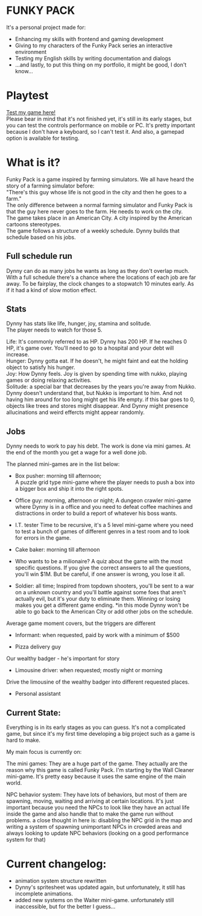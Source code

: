 # FUNKY PACK #
It's a personal project made for:
- Enhancing my skills with frontend and gaming development
- Giving to my characters of the Funky Pack series an interactive environment
- Testing my English skills by writing documentation and dialogs
- ...and lastly, to put this thing on my portfolio, it might be good, I don't know...

# Playtest

<a href = "https://lonlysoft.github.io/Funky_Pack"> Test my game here!</a> <br> Please bear in mind that it's not finished yet, it's still in its early stages, but you can test the controls performance on mobile or PC. It's pretty important because I don't have a keyboard, so I can't test it. And also, a gamepad option is available for testing.

# What is it?
Funky Pack is a game inspired by farming simulators. We all have heard the story of a farming simulator before: <br>
"There's this guy whose life is not good in the city and then he goes to a farm." <br>
The only difference between a normal farming simulator and Funky Pack is that the guy here never goes to the farm. He needs to work on the city.<br>
The game takes place in an American City. A city inspired by the American cartoons stereotypes. <br>
The game follows a structure of a weekly schedule. Dynny builds that schedule based on his jobs.

Full schedule run
-
Dynny can do as many jobs he wants as long as they don't overlap much. With a full schedule there's a chance where the locations of each job are far away. To be fairplay, the clock changes to a stopwatch 10 minutes early. As if it had a kind of slow motion effect.

Stats
-
Dynny has stats like life, hunger, joy, stamina and solitude. <br>
The player needs to watch for those 5.

Life: It's commonly referred to as HP. Dynny has 200 HP. If he reaches 0 HP, it's game over. You'll need to go to a hospital and your debt will increase.<br>
Hunger: Dynny gotta eat. If he doesn't, he might faint and eat the holding object to satisfy his hunger. <br>
Joy: How Dynny feels. Joy is given by spending time with nukko, playing games or doing relaxing activities. <br>
Solitude: a special bar that decreases by the years you're away from Nukko. Dynny doesn't understand that, but Nukko is important to him. And not having him around for too long might get his life empty. if this bar goes to 0, objects like trees and stores might disappear. And Dynny might presence allucinations and weird effercts might appear randomly.

Jobs
-
Dynny needs to work to pay his debt. The work is done via mini games. At the end of the month you get a wage for a well done job.

The planned mini-games are in the list below:
- Box pusher: morning till afternoon;<br>
A puzzle grid type mini-game where the player needs to push a box into a bigger box and ship it into the right spots.

- Office guy: morning, afternoon or night;
A dungeon crawler mini-game where Dynny is in a office and you need to defeat coffee machines and distractions in order to build a report of whatever his boss wants.

- I.T. tester
Time to be recursive, it's a 5 level mini-game where you need to test a bunch of games of different genres in a test room and to look for errors in the game.

- Cake baker: morning till afternoon

- Who wants to be a milionaire?
A quiz about the game with the most specific questions. If you give the correct answers to all the questions, you'll win $1M. But be careful, if one answer is wrong, you lose it all.

- Soldier: all time; Inspired from topdown shooters, you'll be sent to a war on a unknown country and you'll battle against some foes that aren't actually evil, but it's your duty to eliminate them. Winning or losing makes you get a different game ending. 
*in this mode Dynny won't be able to go back to the American City or add other jobs on the schedule.

Average game moment covers, but the triggers are different
- Informant: when requested, paid by work with a minimum of $500

- Pizza delivery guy

Our wealthy badger - he's important for story
- Limousine driver: when requested; mostly night or morning

Drive the limousine of the wealthy badger into different requested places.

- Personal assistant

Current State:
-
Everything is in its early stages as you can guess. It's not a complicated game, but since it's my first time developing a big project such as a game is hard to make.

My main focus is currently on:

The mini games:
They are a huge part of the game. They actually are the reason why this game is called Funky Pack.
I'm starting by the Wall Cleaner mini-game. It's pretty easy because it uses the same engine of the main world.

NPC behavior system:
They have lots of behaviors, but most of them are spawning, moving, waiting and arriving at certain locations.
It's just important because you need the NPCs to look like they have an actual life inside the game and also handle that to make the game run without problems.
a close thought in here is: disabling the NPC grid in the map and writing a system of spawning unimportant NPCs in crowded areas and always looking to update NPC behaviors (looking on a good performance system for that)

# Current changelog:

- animation system structure rewritten
- Dynny's spritesheet was updated again, but unfortunately, it still has incomplete animations.
- added new systems on the Waiter mini-game. unfortunately still inaccessible, but for the better I guess...

